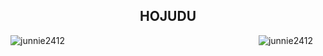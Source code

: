 
<h2 align="center"> HOJUDU </h2>
<div style="display: flex; justify-content: space-between;">
  <img src="https://github-readme-stats.vercel.app/api?username=junnie2412&show_icons=true&locale=en" alt="junnie2412" />
  <img src="https://github-readme-stats.vercel.app/api/top-langs?username=junnie2412&show_icons=true&locale=en&layout=compact" alt="junnie2412" style="margin-right: 20px;" />
</div>
